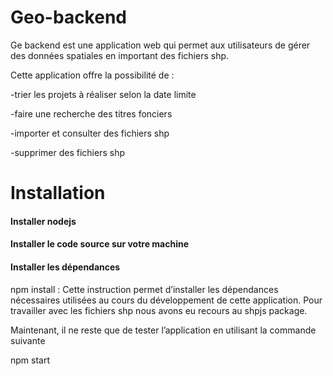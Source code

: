 # Geo-backend
Ge backend est une application web qui permet aux utilisateurs de gérer des données spatiales en important des fichiers shp. 

Cette application offre la possibilité de : 

-trier les projets à réaliser selon la date limite  

-faire une recherche des titres fonciers  

-importer et consulter  des fichiers shp  

-supprimer des fichiers shp 

# Installation

#### Installer nodejs 

#### Installer le code source sur votre machine  

#### Installer les dépendances  

npm install : Cette instruction permet d’installer les dépendances nécessaires utilisées au cours du développement de cette application. Pour travailler avec les fichiers shp nous avons eu recours au shpjs package. 

Maintenant, il ne reste que de tester l’application en utilisant la commande suivante  

npm start  
